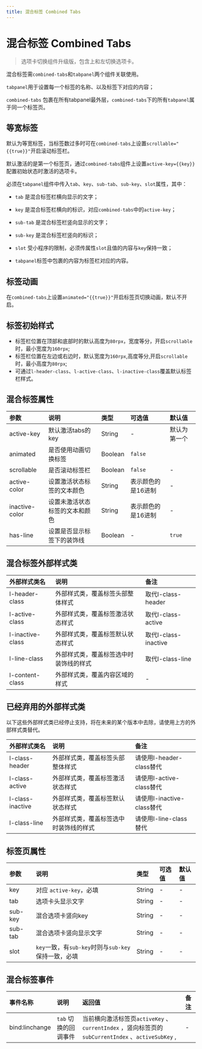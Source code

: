 ```yaml
---
title: 混合标签 Combined Tabs
---
```


# <H2Icon /> 混合标签 Combined Tabs

> 选项卡切换组件升级版，包含上和左切换选项卡。

混合标签需`combined-tabs`和`tabpanel`两个组件关联使用。

`tabpanel`用于设置每一个标签的名称、以及标签下对应的内容；

`combined-tabs` 包裹在所有tabpanel最外层，`combined-tabs`下的所有`tabpanel`属于同一个标签页。

## 等宽标签

默认为等宽标签，当标签数过多时可在`combined-tabs`上设置`scrollable="{{true}}"`开启滚动标签栏。

默认激活的是第一个标签页，通过`combined-tabs`组件上设置`active-key={{key}}`配置初始状态时激活的选项卡。

必须在`tabpanel`组件中传入`tab`、`key`、`sub-tab`、`sub-key`、`slot`属性，其中：

- `tab` 是混合标签栏横向显示的文字；

- `key` 是混合标签栏横向的标识，对应`combined-tabs`中的`active-key`；

- `sub-tab` 是混合标签栏竖向显示的文字；

- `sub-key` 是混合标签栏竖向的标识；

- `slot` 受小程序的限制，必须传属性`slot`且值的内容与`key`保持一致；

- `tabpanel`标签中包裹的内容为标签栏对应的内容。


## 标签动画

在`combined-tabs`上设置`animated="{{true}}"`开启标签页切换动画，默认不开启。

## 标签初始样式

- 标签栏位置在顶部和底部时的默认高度为`80rpx`，宽度等分，开启`scrollable`时，最小宽度为`160rpx`;
- 标签栏位置在左边或右边时，默认宽度为`160rpx`,高度等分,开启`scrollable`时，最小高度为`80rpx`;
- 可通过`l-header-class`、`l-active-class`、`l-inactive-class`覆盖默认标签栏样式。


## 混合标签属性

| 参数   | 说明 | 类型 | 可选值 | 默认值 |  
|:----|:----|:----|:----|:----|
| active-key | 默认激活tabs的key | String | - | 默认为第一个 |
| animated  | 是否使用动画切换标签 | Boolean | `false` |
| scrollable | 是否滚动标签栏 | Boolean | `false` | - |
| active-color | 设置激活状态标签的文本颜色 | String | 表示颜色的是16进制 | - |
| inactive-color | 设置未激活状态标签的文本和颜色 | String | 表示颜色的是16进制 | - |
| has-line | 设置是否显示标签下的装饰线 | Boolean | - | `true` |


## 混合标签外部样式类
| 外部样式类名 | 说明 | 备注 |
| :--------- | :----------------- | :----- |
| l-header-class | 外部样式类，覆盖标签头部整体样式 | 取代l-class-header |
| l-active-class | 外部样式类，覆盖标签激活状态样式 | 取代l-class-active |
| l-inactive-class | 外部样式类，覆盖标签默认状态样式 | 取代l-class-inactive | 
| l-line-class | 外部样式类，覆盖标签选中时装饰线的样式 | 取代l-class-line |
| l-content-class | 外部样式类，覆盖内容区域的样式 | - |


## 已经弃用的外部样式类
以下这些外部样式类已经停止支持，将在未来的某个版本中去除，请使用上方的外部样式类替代。

| 外部样式类名 | 说明 | 备注 |
| :--------- | :----------------- | :----- |
| l-class-header | 外部样式类，覆盖标签头部整体样式 |  请使用l-header-class替代 |
| l-class-active | 外部样式类，覆盖标签激活状态样式 |  请使用l-active-class替代 |
| l-class-inactive |外部样式类，覆盖标签默认状态样式 |  请使用l-inactive-class替代 |
| l-class-line | 外部样式类，覆盖标签选中时装饰线的样式 |  请使用l-line-class替代 |


## 标签页属性

| 参数   | 说明 | 类型 | 可选值 | 默认值 |  
|:----|:----|:----|:----|:----|
| key | 对应 `active-key`，必填 | String	| - | - |
| tab | 选项卡头显示文字 | String| - | - |
| sub-key |混合选项卡竖向key | String	| - | - |
| sub-tab | 混合选项卡竖向显示文字 | String| - | - |
| slot | `key`一致，有`sub-key`时则与`sub-key`保持一致，必填 | String| - | - |


## 混合标签事件

| 事件名称   | 说明   | 返回值   |  备注   | 
|:----|:----|:----|:----|
| bind:linchange | `tab` 切换的回调事件 | 当前横向激活标签页`activeKey` 、`currentIndex` ，竖向标签页的`subCurrentIndex` 、`activeSubKey` , | - |


<RightMenu />
